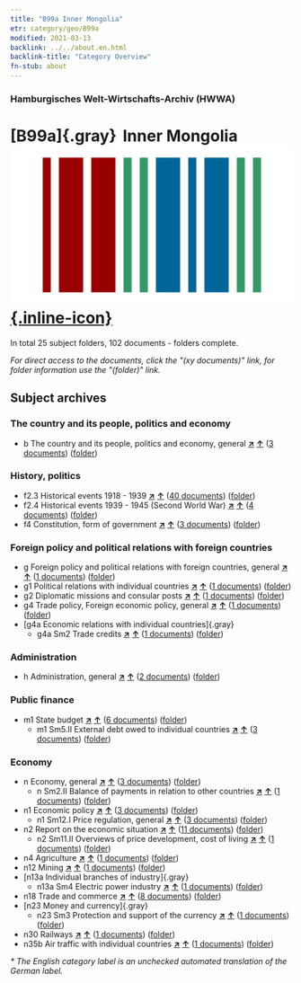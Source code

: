 ```yaml
---
title: "B99a Inner Mongolia"
etr: category/geo/B99a
modified: 2021-03-13
backlink: ../../about.en.html
backlink-title: "Category Overview"
fn-stub: about
---
```


### Hamburgisches Welt-Wirtschafts-Archiv (HWWA)
# [B99a]{.gray}&#8201; Inner Mongolia&#160; [![Wikidata item](/images/Wikidata-logo.svg){.inline-icon}](http://www.wikidata.org/entity/Q41079)





In total 25 subject folders, 102 documents - folders complete.

_For direct access to the documents, click the "(xy documents)" link, for folder information use the "(folder)" link._

## Subject archives



### The country and its people, politics and economy

- b The country and its people, politics and economy, general [**&nearr;**](../../../subject/i/144196/about.en.html "The country and its people, politics and economy, general (all over the world)") [**&uarr;**](../../../subject/about.en.html#b "Subject category system") (<a href="https://pm20.zbw.eu/dfgview/sh/141264,144196" title="about: Inner Mongolia : The country and its people, politics and economy, general" target="_blank">3 documents</a>) ([folder](http://purl.org/pressemappe20/folder/sh/141264,144196))

### History, politics

- f2.3 Historical events 1918 - 1939 [**&nearr;**](../../../subject/i/181391/about.en.html "Historical events 1918 - 1939 (all over the world)") [**&uarr;**](../../../subject/about.en.html#f2.3 "Subject category system") (<a href="https://pm20.zbw.eu/dfgview/sh/141264,181391" title="about: Inner Mongolia : Historical events 1918 - 1939" target="_blank">40 documents</a>) ([folder](http://purl.org/pressemappe20/folder/sh/141264,181391))
- f2.4 Historical events 1939 - 1945 (Second World War) [**&nearr;**](../../../subject/i/181361/about.en.html "Historical events 1939 - 1945 (Second World War) (all over the world)") [**&uarr;**](../../../subject/about.en.html#f2.4 "Subject category system") (<a href="https://pm20.zbw.eu/dfgview/sh/141264,181361" title="about: Inner Mongolia : Historical events 1939 - 1945 (Second World War)" target="_blank">4 documents</a>) ([folder](http://purl.org/pressemappe20/folder/sh/141264,181361))
- f4 Constitution, form of government [**&nearr;**](../../../subject/i/144355/about.en.html "Constitution, form of government (all over the world)") [**&uarr;**](../../../subject/about.en.html#f4 "Subject category system") (<a href="https://pm20.zbw.eu/dfgview/sh/141264,144355" title="about: Inner Mongolia : Constitution, form of government" target="_blank">3 documents</a>) ([folder](http://purl.org/pressemappe20/folder/sh/141264,144355))

### Foreign policy and political relations with foreign countries

- g Foreign policy and political relations with foreign countries, general [**&nearr;**](../../../subject/i/144451/about.en.html "Foreign policy and political relations with foreign countries, general (all over the world)") [**&uarr;**](../../../subject/about.en.html#g "Subject category system") (<a href="https://pm20.zbw.eu/dfgview/sh/141264,144451" title="about: Inner Mongolia : Foreign policy and political relations with foreign countries, general" target="_blank">1 documents</a>) ([folder](http://purl.org/pressemappe20/folder/sh/141264,144451))
- g1 Political relations with individual countries [**&nearr;**](../../../subject/i/144452/about.en.html "Political relations with individual countries (all over the world)") [**&uarr;**](../../../subject/about.en.html#g1 "Subject category system") (<a href="https://pm20.zbw.eu/dfgview/sh/141264,144452" title="about: Inner Mongolia : Political relations with individual countries" target="_blank">1 documents</a>) ([folder](http://purl.org/pressemappe20/folder/sh/141264,144452))
- g2 Diplomatic missions and consular posts [**&nearr;**](../../../subject/i/144461/about.en.html "Diplomatic missions and consular posts (all over the world)") [**&uarr;**](../../../subject/about.en.html#g2 "Subject category system") (<a href="https://pm20.zbw.eu/dfgview/sh/141264,144461" title="about: Inner Mongolia : Diplomatic missions and consular posts" target="_blank">1 documents</a>) ([folder](http://purl.org/pressemappe20/folder/sh/141264,144461))
- g4 Trade policy, Foreign economic policy, general [**&nearr;**](../../../subject/i/144470/about.en.html "Trade policy, Foreign economic policy, general (all over the world)") [**&uarr;**](../../../subject/about.en.html#g4 "Subject category system") (<a href="https://pm20.zbw.eu/dfgview/sh/141264,144470" title="about: Inner Mongolia : Trade policy, Foreign economic policy, general" target="_blank">1 documents</a>) ([folder](http://purl.org/pressemappe20/folder/sh/141264,144470))
- [g4a Economic relations with individual countries]{.gray}
  - g4a Sm2 Trade credits [**&nearr;**](../../../subject/i/144533/about.en.html "Trade credits (all over the world)") [**&uarr;**](../../../subject/about.en.html#g4a_Sm2 "Subject category system") (<a href="https://pm20.zbw.eu/dfgview/sh/141264,144533" title="about: Inner Mongolia : Trade credits" target="_blank">1 documents</a>) ([folder](http://purl.org/pressemappe20/folder/sh/141264,144533))

### Administration

- h Administration, general [**&nearr;**](../../../subject/i/144659/about.en.html "Administration, general (all over the world)") [**&uarr;**](../../../subject/about.en.html#h "Subject category system") (<a href="https://pm20.zbw.eu/dfgview/sh/141264,144659" title="about: Inner Mongolia : Administration, general" target="_blank">2 documents</a>) ([folder](http://purl.org/pressemappe20/folder/sh/141264,144659))

### Public finance

- m1 State budget [**&nearr;**](../../../subject/i/144810/about.en.html "State budget (all over the world)") [**&uarr;**](../../../subject/about.en.html#m1 "Subject category system") (<a href="https://pm20.zbw.eu/dfgview/sh/141264,144810" title="about: Inner Mongolia : State budget" target="_blank">6 documents</a>) ([folder](http://purl.org/pressemappe20/folder/sh/141264,144810))
  - m1 Sm5.II External debt owed to individual countries [**&nearr;**](../../../subject/i/144819/about.en.html "External debt owed to individual countries (all over the world)") [**&uarr;**](../../../subject/about.en.html#m1_Sm5.II "Subject category system") (<a href="https://pm20.zbw.eu/dfgview/sh/141264,144819" title="about: Inner Mongolia : External debt owed to individual countries" target="_blank">3 documents</a>) ([folder](http://purl.org/pressemappe20/folder/sh/141264,144819))

### Economy

- n Economy, general [**&nearr;**](../../../subject/i/144930/about.en.html "Economy, general (all over the world)") [**&uarr;**](../../../subject/about.en.html#n "Subject category system") (<a href="https://pm20.zbw.eu/dfgview/sh/141264,144930" title="about: Inner Mongolia : Economy, general" target="_blank">3 documents</a>) ([folder](http://purl.org/pressemappe20/folder/sh/141264,144930))
  - n Sm2.II Balance of payments in relation to other countries [**&nearr;**](../../../subject/i/145777/about.en.html "Balance of payments in relation to other countries (all over the world)") [**&uarr;**](../../../subject/about.en.html#n_Sm2.II "Subject category system") (<a href="https://pm20.zbw.eu/dfgview/sh/141264,145777" title="about: Inner Mongolia : Balance of payments in relation to other countries" target="_blank">1 documents</a>) ([folder](http://purl.org/pressemappe20/folder/sh/141264,145777))
- n1 Economic policy [**&nearr;**](../../../subject/i/144931/about.en.html "Economic policy (all over the world)") [**&uarr;**](../../../subject/about.en.html#n1 "Subject category system") (<a href="https://pm20.zbw.eu/dfgview/sh/141264,144931" title="about: Inner Mongolia : Economic policy" target="_blank">3 documents</a>) ([folder](http://purl.org/pressemappe20/folder/sh/141264,144931))
  - n1 Sm12.I Price regulation, general [**&nearr;**](../../../subject/i/144942/about.en.html "Price regulation, general (all over the world)") [**&uarr;**](../../../subject/about.en.html#n1_Sm12.I "Subject category system") (<a href="https://pm20.zbw.eu/dfgview/sh/141264,144942" title="about: Inner Mongolia : Price regulation, general" target="_blank">3 documents</a>) ([folder](http://purl.org/pressemappe20/folder/sh/141264,144942))
- n2 Report on the economic situation [**&nearr;**](../../../subject/i/144972/about.en.html "Report on the economic situation (all over the world)") [**&uarr;**](../../../subject/about.en.html#n2 "Subject category system") (<a href="https://pm20.zbw.eu/dfgview/sh/141264,144972" title="about: Inner Mongolia : Report on the economic situation" target="_blank">11 documents</a>) ([folder](http://purl.org/pressemappe20/folder/sh/141264,144972))
  - n2 Sm11.II Overviews of price development, cost of living [**&nearr;**](../../../subject/i/145003/about.en.html "Overviews of price development, cost of living (all over the world)") [**&uarr;**](../../../subject/about.en.html#n2_Sm11.II "Subject category system") (<a href="https://pm20.zbw.eu/dfgview/sh/141264,145003" title="about: Inner Mongolia : Overviews of price development, cost of living" target="_blank">1 documents</a>) ([folder](http://purl.org/pressemappe20/folder/sh/141264,145003))
- n4 Agriculture [**&nearr;**](../../../subject/i/145048/about.en.html "Agriculture (all over the world)") [**&uarr;**](../../../subject/about.en.html#n4 "Subject category system") (<a href="https://pm20.zbw.eu/dfgview/sh/141264,145048" title="about: Inner Mongolia : Agriculture" target="_blank">1 documents</a>) ([folder](http://purl.org/pressemappe20/folder/sh/141264,145048))
- n12 Mining [**&nearr;**](../../../subject/i/145083/about.en.html "Mining (all over the world)") [**&uarr;**](../../../subject/about.en.html#n12 "Subject category system") (<a href="https://pm20.zbw.eu/dfgview/sh/141264,145083" title="about: Inner Mongolia : Mining" target="_blank">1 documents</a>) ([folder](http://purl.org/pressemappe20/folder/sh/141264,145083))
- [n13a Individual branches of industry]{.gray}
  - n13a Sm4 Electric power industry [**&nearr;**](../../../subject/i/145120/about.en.html "Electric power industry (all over the world)") [**&uarr;**](../../../subject/about.en.html#n13a_Sm4 "Subject category system") (<a href="https://pm20.zbw.eu/dfgview/sh/141264,145120" title="about: Inner Mongolia : Electric power industry" target="_blank">1 documents</a>) ([folder](http://purl.org/pressemappe20/folder/sh/141264,145120))
- n18 Trade and commerce [**&nearr;**](../../../subject/i/145262/about.en.html "Trade and commerce (all over the world)") [**&uarr;**](../../../subject/about.en.html#n18 "Subject category system") (<a href="https://pm20.zbw.eu/dfgview/sh/141264,145262" title="about: Inner Mongolia : Trade and commerce" target="_blank">8 documents</a>) ([folder](http://purl.org/pressemappe20/folder/sh/141264,145262))
- [n23 Money and currency]{.gray}
  - n23 Sm3 Protection and support of the currency [**&nearr;**](../../../subject/i/161805/about.en.html "Protection and support of the currency (all over the world)") [**&uarr;**](../../../subject/about.en.html#n23_Sm3 "Subject category system") (<a href="https://pm20.zbw.eu/dfgview/sh/141264,161805" title="about: Inner Mongolia : Protection and support of the currency" target="_blank">1 documents</a>) ([folder](http://purl.org/pressemappe20/folder/sh/141264,161805))
- n30 Railways [**&nearr;**](../../../subject/i/145531/about.en.html "Railways (all over the world)") [**&uarr;**](../../../subject/about.en.html#n30 "Subject category system") (<a href="https://pm20.zbw.eu/dfgview/sh/141264,145531" title="about: Inner Mongolia : Railways" target="_blank">1 documents</a>) ([folder](http://purl.org/pressemappe20/folder/sh/141264,145531))
- n35b Air traffic with individual countries [**&nearr;**](../../../subject/i/145706/about.en.html "Air traffic with individual countries (all over the world)") [**&uarr;**](../../../subject/about.en.html#n35b "Subject category system") (<a href="https://pm20.zbw.eu/dfgview/sh/141264,145706" title="about: Inner Mongolia : Air traffic with individual countries" target="_blank">1 documents</a>) ([folder](http://purl.org/pressemappe20/folder/sh/141264,145706))


_* The English category label is an unchecked automated translation of the German label._

